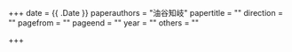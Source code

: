 +++
date = {{ .Date }}
paperauthors = "油谷知岐"
papertitle = ""
direction = ""
pagefrom = ""
pageend = ""
year = ""
others = ""

+++